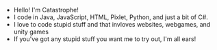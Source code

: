 - Hello! I'm Catastrophe!
- I code in Java, JavaScript, HTML, Pixlet, Python, and just a bit of C#.
- I love to code stupid stuff and that invloves websites, webgames, and unity games
- If you've got any stupid stuff you want me to try out, I'm all ears!

<!---
cartercatastrophe/cartercatastrophe is a ✨ special ✨ repository because its `README.md` (this file) appears on your GitHub profile.
You can click the Preview link to take a look at your changes.
--->
